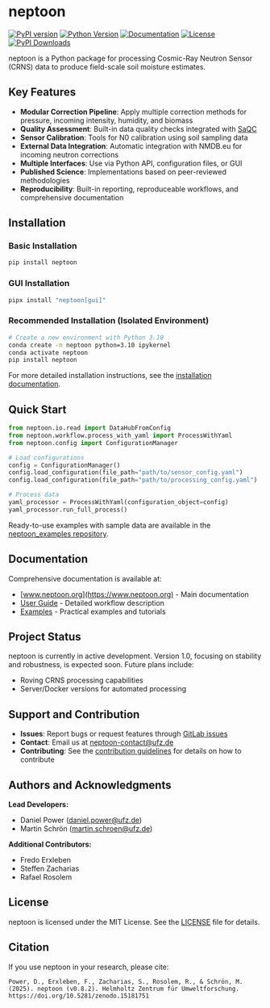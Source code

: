 # neptoon

[![PyPI version](https://img.shields.io/pypi/v/neptoon.svg)](https://pypi.org/project/neptoon/)
[![Python Version](https://img.shields.io/pypi/pyversions/neptoon.svg)](https://pypi.org/project/neptoon/)
[![Documentation](https://img.shields.io/badge/docs-latest-blue.svg)](https://www.neptoon.org)
[![License](https://img.shields.io/pypi/l/neptoon.svg)](https://codebase.helmholtz.cloud/cosmos/neptoon/-/blob/main/LICENSE)
[![PyPI Downloads](https://static.pepy.tech/badge/neptoon)](https://pepy.tech/projects/neptoon)

neptoon is a Python package for processing Cosmic-Ray Neutron Sensor (CRNS) data to produce field-scale soil moisture estimates. 

## Key Features

- **Modular Correction Pipeline**: Apply multiple correction methods for pressure, incoming intensity, humidity, and biomass
- **Quality Assessment**: Built-in data quality checks integrated with [SaQC](https://rdm-software.pages.ufz.de/saqc/index.html)
- **Sensor Calibration**: Tools for N0 calibration using soil sampling data
- **External Data Integration**: Automatic integration with NMDB.eu for incoming neutron corrections
- **Multiple Interfaces**: Use via Python API, configuration files, or GUI
- **Published Science**: Implementations based on peer-reviewed methodologies
- **Reproducibility**: Built-in reporting, reproduceable workflows, and comprehensive documentation

## Installation

### Basic Installation

```bash
pip install neptoon
```

### GUI Installation

```bash
pipx install "neptoon[gui]"
```

### Recommended Installation (Isolated Environment)

```bash
# Create a new environment with Python 3.10
conda create -n neptoon python=3.10 ipykernel
conda activate neptoon
pip install neptoon
```

For more detailed installation instructions, see the [installation documentation](https://www.neptoon.org/en/latest/user-guide/installation/).

## Quick Start

```python
from neptoon.io.read import DataHubFromConfig
from neptoon.workflow.process_with_yaml import ProcessWithYaml
from neptoon.config import ConfigurationManager

# Load configurations
config = ConfigurationManager()
config.load_configuration(file_path="path/to/sensor_config.yaml")
config.load_configuration(file_path="path/to/processing_config.yaml")

# Process data
yaml_processor = ProcessWithYaml(configuration_object=config)
yaml_processor.run_full_process()
```

Ready-to-use examples with sample data are available in the [neptoon_examples repository](https://codebase.helmholtz.cloud/cosmos/neptoon_examples).

## Documentation

Comprehensive documentation is available at:
- [www.neptoon.org](https://www.neptoon.org) - Main documentation
- [User Guide](https://www.neptoon.org/en/latest/user-guide/workflow-description/) - Detailed workflow description
- [Examples](https://www.neptoon.org/en/latest/user-guide/neptoon-examples/) - Practical examples and tutorials

## Project Status

neptoon is currently in active development. Version 1.0, focusing on stability and robustness, is expected soon. Future plans include:

- Roving CRNS processing capabilities
- Server/Docker versions for automated processing

## Support and Contribution

- **Issues**: Report bugs or request features through [GitLab issues](https://codebase.helmholtz.cloud/cosmos/neptoon/-/issues)
- **Contact**: Email us at [neptoon-contact@ufz.de](mailto:neptoon-contact@ufz.de)
- **Contributing**: See the [contribution guidelines](https://www.neptoon.org/en/latest/contribution/overview-contribution/) for details on how to contribute

## Authors and Acknowledgments

**Lead Developers:**
- Daniel Power (daniel.power@ufz.de)
- Martin Schrön (martin.schroen@ufz.de)

**Additional Contributors:**
- Fredo Erxleben
- Steffen Zacharias
- Rafael Rosolem

## License

neptoon is licensed under the MIT License. See the [LICENSE](https://codebase.helmholtz.cloud/cosmos/neptoon/-/blob/main/LICENSE) file for details.

## Citation

If you use neptoon in your research, please cite:

```
Power, D., Erxleben, F., Zacharias, S., Rosolem, R., & Schrön, M. (2025). neptoon (v0.8.2). Helmholtz Zentrum für Umweltforschung. https://doi.org/10.5281/zenodo.15181751
```
